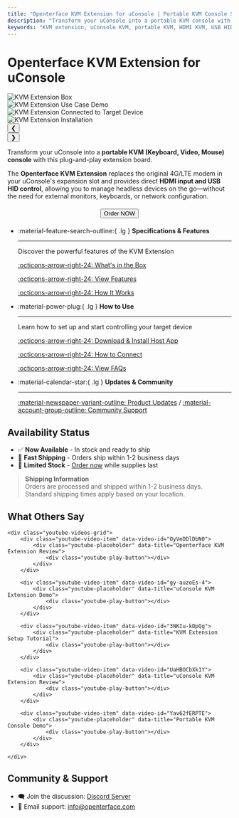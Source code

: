 ```yaml
---
title: "Openterface KVM Extension for uConsole | Portable KVM Console Solution"
description: "Transform your uConsole into a portable KVM console with this plug-and-play extension board. Direct HDMI input and USB HID control for headless device management on the go."
keywords: "KVM extension, uConsole KVM, portable KVM, HDMI KVM, USB HID control, headless control, 4G LTE replacement, uConsole expansion, mobile KVM console"
---
```


# **Openterface KVM Extension for uConsole**

<div class="slideshow-container" id="slideshow-uconsole-kvm" data-auto-slide="true" data-auto-slide-interval="3000">
  <div class="slideshow-wrapper">
    <div class="slide active">
      <img src="https://assets.openterface.com/images/product/openterface-kvm-uconsole-extension-box-2.webp" alt="KVM Extension Box" style="max-height:320px;" loading="lazy">
    </div>
    <div class="slide">
      <img src="https://assets.openterface.com/images/product/openterface-kvm-uconsole-extension-use-case-1b.webp" alt="KVM Extension Use Case Demo" style="max-height:320px;" loading="lazy">
    </div>
    <div class="slide">
      <img src="https://assets.openterface.com/images/product/openterface-kvm-uconsole-extension-use-case-2.webp" alt="KVM Extension Connected to Target Device" style="max-height:320px;" loading="lazy">
    </div>
    <div class="slide">
      <img src="https://assets.openterface.com/images/product/openterface-kvm-uconsole-extension-install-1.webp" alt="KVM Extension Installation" style="max-height:320px;" loading="lazy">
    </div>
  </div>
  
  <!-- Navigation with dots -->
  <div class="slideshow-navigation">
    <button class="nav-arrow left" onclick="changeSlide('slideshow-uconsole-kvm', -1)">❮</button>
    <div class="slideshow-dots">
      <span class="dot active" onclick="currentSlide('slideshow-uconsole-kvm', 1)"></span>
      <span class="dot" onclick="currentSlide('slideshow-uconsole-kvm', 2)"></span>
      <span class="dot" onclick="currentSlide('slideshow-uconsole-kvm', 3)"></span>
      <span class="dot" onclick="currentSlide('slideshow-uconsole-kvm', 4)"></span>
      <span class="dot" onclick="currentSlide('slideshow-uconsole-kvm', 5)"></span>
    </div>
    <button class="nav-arrow right" onclick="changeSlide('slideshow-uconsole-kvm', 1)">❯</button>
  </div>
</div>

Transform your uConsole into a **portable KVM (Keyboard, Video, Mouse) console** with this plug-and-play extension board.

The **Openterface KVM Extension** replaces the original 4G/LTE modem in your uConsole's expansion slot and provides direct **HDMI input and USB HID control**, allowing you to manage headless devices on the go—without the need for external monitors, keyboards, or network configuration.

<div style="text-align: center; margin: 20px 0;">
<button class="md-button" onclick="window.location.href='https://shop.techxartisan.com/products/openterface-kvm-ext-for-uconsole'"> Order NOW</button>
</div>


<div class="grid cards" markdown>

-   :material-feature-search-outline:{ .lg } __Specifications & Features__

    ---

    Discover the powerful features of the KVM Extension

    [:octicons-arrow-right-24: What's in the Box](/product/uconsole-kvm-extension/whats-in-the-box/)

    [:octicons-arrow-right-24: View Features](/product/uconsole-kvm-extension/features)

    [:octicons-arrow-right-24: How It Works](/product/uconsole-kvm-extension/how-to-connect)


-   :material-power-plug:{ .lg } __How to Use__

    ---

    Learn how to set up and start controlling your target device

    [:octicons-arrow-right-24: Download & Install Host App](/app)

    [:octicons-arrow-right-24: How to Connect](/product/uconsole-kvm-extension/how-to-connect)

    [:octicons-arrow-right-24: View FAQs](/product/uconsole-kvm-extension/faq)

</div>


<div class="grid cards" markdown>

-   :material-calendar-star:{ .lg } __Updates & Community__

    ---

    [:material-newspaper-variant-outline: Product Updates](/product/uconsole-kvm-extension/updates/) / [:material-account-group-outline: Community Support](/discord)

</div>

## Availability Status

- ✅ **Now Available** - In stock and ready to ship
- 🚚 **Fast Shipping** - Orders ship within 1-2 business days
- 🛒 **Limited Stock** - [Order now](https://shop.techxartisan.com/products/openterface-kvm-ext-for-uconsole) while supplies last

> **Shipping Information**  
> Orders are processed and shipped within 1-2 business days.  
> Standard shipping times apply based on your location.

<div class="what-others-say">
    <h2>What Others Say</h2>
    
    <div class="youtube-videos-grid">
        <div class="youtube-video-item" data-video-id="OyVeDDlDbN0">
            <div class="youtube-placeholder" data-title="Openterface KVM Extension Review">
                <div class="youtube-play-button"></div>
            </div>
        </div>

        <div class="youtube-video-item" data-video-id="gy-auzoEs-4">
            <div class="youtube-placeholder" data-title="uConsole KVM Extension Demo">
                <div class="youtube-play-button"></div>
            </div>
        </div>
        
        <div class="youtube-video-item" data-video-id="3NKIu-kDpQg">
            <div class="youtube-placeholder" data-title="KVM Extension Setup Tutorial">
                <div class="youtube-play-button"></div>
            </div>
        </div>
        
        <div class="youtube-video-item" data-video-id="UaHBOCbXk1Y">
            <div class="youtube-placeholder" data-title="uConsole KVM Extension Review">
                <div class="youtube-play-button"></div>
            </div>
        </div>

        <div class="youtube-video-item" data-video-id="Yav62fERPTE">
            <div class="youtube-placeholder" data-title="Portable KVM Console Demo">
                <div class="youtube-play-button"></div>
            </div>
        </div>
        
    </div>
</div>

## Community & Support

- 🗨️ Join the discussion: [Discord Server](https://discord.gg/ruAD9kcYbq)  
- 📧 Email support: [info@openterface.com](mailto:info@openterface.com)